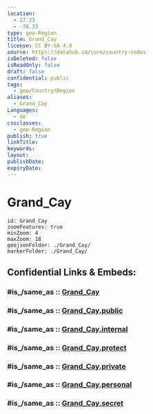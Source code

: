 ```yaml
---
location:
  - 27.23
  - -78.33
type: geo-Region
title: Grand_Cay
license: CC BY-SA 4.0
source: https://datahub.io/core/country-codes
isDeleted: false
isReadOnly: false
draft: false
confidential: public
tags:
  - geo/Country/Region
aliases:
  - Grand_Cay
Languages:
  - de
cssclasses:
  - geo-Region
publish: true
linkTitle:
keywords:
layout:
publishDate:
expiryDate:
---
```


# Grand_Cay

```leaflet
id: Grand_Cay
zoomFeatures: true 
minZoom: 4 
maxZoom: 18
geojsonFolder: ./Grand_Cay/
markerFolder: ./Grand_Cay/
```


## Confidential Links & Embeds: 

### #is_/same_as :: [Grand_Cay](/_Standards/Earth/Continent/America~Caribbean/Bahamas/Districts~Bahamas/Grand_Cay.md) 

### #is_/same_as :: [Grand_Cay.public](/_public/Earth/Continent/America~Caribbean/Bahamas/Districts~Bahamas/Grand_Cay.public.md) 

### #is_/same_as :: [Grand_Cay.internal](/_internal/Earth/Continent/America~Caribbean/Bahamas/Districts~Bahamas/Grand_Cay.internal.md) 

### #is_/same_as :: [Grand_Cay.protect](/_protect/Earth/Continent/America~Caribbean/Bahamas/Districts~Bahamas/Grand_Cay.protect.md) 

### #is_/same_as :: [Grand_Cay.private](/_private/Earth/Continent/America~Caribbean/Bahamas/Districts~Bahamas/Grand_Cay.private.md) 

### #is_/same_as :: [Grand_Cay.personal](/_personal/Earth/Continent/America~Caribbean/Bahamas/Districts~Bahamas/Grand_Cay.personal.md) 

### #is_/same_as :: [Grand_Cay.secret](/_secret/Earth/Continent/America~Caribbean/Bahamas/Districts~Bahamas/Grand_Cay.secret.md)

